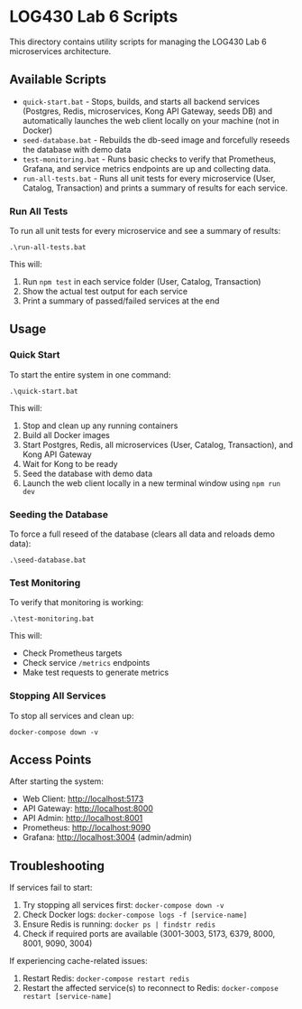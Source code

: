 # LOG430 Lab 6 Scripts

This directory contains utility scripts for managing the LOG430 Lab 6 microservices architecture.

## Available Scripts

- `quick-start.bat` - Stops, builds, and starts all backend services (Postgres, Redis, microservices, Kong API Gateway, seeds DB) and automatically launches the web client locally on your machine (not in Docker)
- `seed-database.bat` - Rebuilds the db-seed image and forcefully reseeds the database with demo data
- `test-monitoring.bat` - Runs basic checks to verify that Prometheus, Grafana, and service metrics endpoints are up and collecting data.
- `run-all-tests.bat` - Runs all unit tests for every microservice (User, Catalog, Transaction) and prints a summary of results for each service.

### Run All Tests

To run all unit tests for every microservice and see a summary of results:

```batch
.\run-all-tests.bat
```

This will:

1. Run `npm test` in each service folder (User, Catalog, Transaction)
2. Show the actual test output for each service
3. Print a summary of passed/failed services at the end

## Usage

### Quick Start

To start the entire system in one command:

```batch
.\quick-start.bat
```

This will:

1. Stop and clean up any running containers
2. Build all Docker images
3. Start Postgres, Redis, all microservices (User, Catalog, Transaction), and Kong API Gateway
4. Wait for Kong to be ready
5. Seed the database with demo data
6. Launch the web client locally in a new terminal window using `npm run dev`

### Seeding the Database

To force a full reseed of the database (clears all data and reloads demo data):

```batch
.\seed-database.bat
```

### Test Monitoring

To verify that monitoring is working:

```batch
.\test-monitoring.bat
```

This will:

- Check Prometheus targets
- Check service `/metrics` endpoints
- Make test requests to generate metrics

### Stopping All Services

To stop all services and clean up:

```batch
docker-compose down -v
```

## Access Points

After starting the system:

- Web Client: [http://localhost:5173](http://localhost:5173)
- API Gateway: [http://localhost:8000](http://localhost:8000)
- API Admin: [http://localhost:8001](http://localhost:8001)
- Prometheus: [http://localhost:9090](http://localhost:9090)
- Grafana: [http://localhost:3004](http://localhost:3004) (admin/admin)

## Troubleshooting

If services fail to start:

1. Try stopping all services first: `docker-compose down -v`
2. Check Docker logs: `docker-compose logs -f [service-name]`
3. Ensure Redis is running: `docker ps | findstr redis`
4. Check if required ports are available (3001-3003, 5173, 6379, 8000, 8001, 9090, 3004)

If experiencing cache-related issues:

1. Restart Redis: `docker-compose restart redis`
2. Restart the affected service(s) to reconnect to Redis: `docker-compose restart [service-name]`
